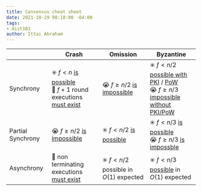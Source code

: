 ```yaml
---
title: Consensus cheat sheet
date: 2021-10-29 08:18:00 -04:00
tags:
- dist101
author: Ittai Abraham
---
```




| | Crash | Omission | Byzantine |
| --- | --- | ---- | --- |
| Synchrony |  :eight_spoked_asterisk: $f<n$ [is possible](https://decentralizedthoughts.github.io/2019-11-01-primary-backup/) <br /> :turtle: $f+1$ round executions [must exist](https://decentralizedthoughts.github.io/2019-12-15-synchrony-uncommitted-lower-bound/)| :sob: $f \geq n/2$ [is impossible](https://decentralizedthoughts.github.io/2019-11-02-primary-backup-for-2-servers-and-omission-failures-is-impossible/)| :eight_spoked_asterisk: $f<n/2$ [possible with PKI](https://decentralizedthoughts.github.io/2019-11-11-authenticated-synchronous-bft/) / [PoW](https://decentralizedthoughts.github.io/2021-10-15-Nakamoto-Consensus/) <br /> :sob: $f \geq n/3$ [impossible without PKI/PoW](https://decentralizedthoughts.github.io/2019-08-02-byzantine-agreement-is-impossible-for-$n-slash-leq-3-f$-is-the-adversary-can-easily-simulate/)|
| Partial Synchrony | :sob: $f \geq n/2$ [is impossible](https://decentralizedthoughts.github.io/2019-06-25-on-the-impossibility-of-byzantine-agreement-for-n-equals-3f-in-partial-synchrony/) | :eight_spoked_asterisk: $f<n/2$ [is possible](https://lamport.azurewebsites.net/pubs/lamport-paxos.pdf)|  :eight_spoked_asterisk: $f<n/3$ [is possible](http://pmg.csail.mit.edu/papers/osdi99.pdf) <br /> :sob: $f \geq n/3$ [is impossble](https://decentralizedthoughts.github.io/2019-06-25-on-the-impossibility-of-byzantine-agreement-for-n-equals-3f-in-partial-synchrony/)|
| Asynchrony |  :turtle: non terminating executions [must exist](https://decentralizedthoughts.github.io/2019-12-15-asynchrony-uncommitted-lower-bound/)| :eight_spoked_asterisk: $f<n/2$ possible in $O(1)$ expected| :eight_spoked_asterisk: $f<n/3$ [possible](https://dspace.mit.edu/bitstream/handle/1721.1/14368/20051076-MIT.pdf;jsessionid=2A5CC7AF0CEF95E05450CD863B94A394?sequence=2) in $O(1)$ expected|
